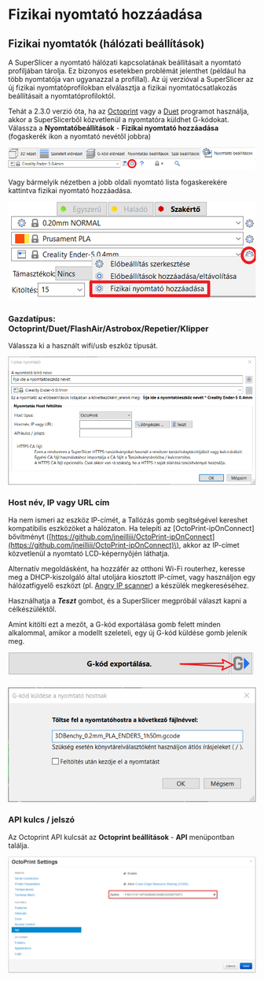 # Fizikai nyomtató hozzáadása

## Fizikai nyomtatók \(hálózati beállítások\)

A SuperSlicer a nyomtató hálózati kapcsolatának beállításait a nyomtató profiljában tárolja. Ez bizonyos esetekben problémát jelenthet \(például ha több nyomtatója van ugyanazzal a profillal\). Az új verzióval a SuperSlicer az új fizikai nyomtatóprofilokban elválasztja a fizikai nyomtatócsatlakozás beállításait a nyomtatóprofiloktól.

Tehát a 2.3.0 verzió óta, ha az [Octoprint](https://octoprint.org/) vagy a [Duet](https://www.duet3d.com/) programot használja, akkor a SuperSlicerből közvetlenül a nyomtatóra küldhet G-kódokat. Válassza a **Nyomtatóbeállítások** - **Fizikai nyomtató hozzáadása** \(fogaskerék ikon a nyomtató nevétől jobbra\)

![Nyomtat&#xF3;be&#xE1;ll&#xED;t&#xE1;sok - Fizikai nyomtat&#xF3; hozz&#xE1;ad&#xE1;sa](../.gitbook/assets/add_printer_001.png)

Vagy bármelyik nézetben a jobb oldali nyomtató lista fogaskerekére kattintva fizikai nyomtató hozzáadása.

![Jobb oldali men&#xFC;b&#x151;l](../.gitbook/assets/add_printer_002.png)

### Gazdatípus: Octoprint/Duet/FlashAir/Astrobox/Repetier/Klipper

Válassza ki a használt wifi/usb eszköz típusát.

![](../.gitbook/assets/add_printer_003.png)

### Host név, IP vagy URL cím

Ha nem ismeri az eszköz IP-címét, a Tallózás gomb segítségével kereshet kompatibilis eszközöket a hálózaton. Ha telepíti az \[OctoPrint-ipOnConnect\] bővítményt \([https://github.com/jneilliii/OctoPrint-ipOnConnect](https://github.com/jneilliii/OctoPrint-ipOnConnect)\), akkor az IP-címet közvetlenül a nyomtató LCD-képernyőjén láthatja.

Alternatív megoldásként, ha hozzáfér az otthoni Wi-Fi routerhez, keresse meg a DHCP-kiszolgáló által utoljára kiosztott IP-címet, vagy használjon egy hálózatfigyelő eszközt \(pl. [Angry IP scanner](https://angryip.org/)\) a készülék megkereséséhez.

Használhatja a _**Teszt**_ gombot, és a SuperSlicer megpróbál választ kapni a célkészüléktől.

Amint kitölti ezt a mezőt, a G-kód exportálása gomb felett minden alkalommal, amikor a modellt szeleteli, egy új G-kód küldése gomb jelenik meg.

![G-k&#xF3;d k&#xFC;ld&#xE9;s gomb](../.gitbook/assets/add_printer_004.png)

### 

![G-k&#xF3;d nyomtat&#xF3;ra k&#xFC;ld&#xE9;se ](../.gitbook/assets/add_printer_005.png)

### API kulcs / jelszó

Az Octoprint API kulcsát az **Octoprint beállítások** - **API** menüpontban találja.

![](../.gitbook/assets/add_printer_006.png)

